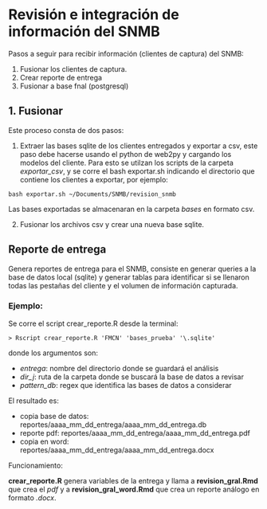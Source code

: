 # Revisión e integración de información del SNMB

Pasos a seguir para recibir información (clientes de captura) del SNMB:

1. Fusionar los clientes de captura.
2. Crear reporte de entrega
3. Fusionar a base fnal (postgresql)

## 1. Fusionar
Este proceso consta de dos pasos: 

1. Extraer las bases sqlite de los clientes entregados y exportar a csv, este paso debe hacerse usando el python de web2py y cargando los modelos del cliente. Para esto se utilzan los scripts de la carpeta *exportar_csv*, y se corre el bash exportar.sh indicando el directorio que contiene los clientes a exportar, por ejemplo:
```
bash exportar.sh ~/Documents/SNMB/revision_snmb
```
Las bases exportadas se almacenaran en la carpeta *bases* en formato csv.

2. Fusionar los archivos csv y crear una nueva base sqlite.


## Reporte de entrega

Genera reportes de entrega para el SNMB, consiste en generar queries a la base de datos local (sqlite) y generar tablas para identificar si se llenaron todas las pestañas del cliente y el volumen de información capturada.

### Ejemplo: 
Se corre el script crear_reporte.R desde la terminal:
```
> Rscript crear_reporte.R 'FMCN' 'bases_prueba' '\.sqlite'
```
donde los argumentos son:
* _entrega_: nombre del directorio donde se guardará el análisis
* _dir\_j_: ruta de la carpeta donde se buscará la base de datos a revisar
* _pattern_db_: regex que identifica las bases de datos a considerar

El resultado es:
* copia base de datos: reportes/aaaa_mm_dd_entrega/aaaa_mm_dd_entrega.db
* reporte pdf: reportes/aaaa_mm_dd_entrega/aaaa_mm_dd_entrega.pdf
* copia en word: reportes/aaaa_mm_dd_entrega/aaaa_mm_dd_entrega.docx

Funcionamiento:

**crear_reporte.R** genera variables de la entrega y llama a **revision_gral.Rmd** que crea el _pdf_ y a **revision_gral_word.Rmd** que crea un reporte análogo en formato _.docx_.
